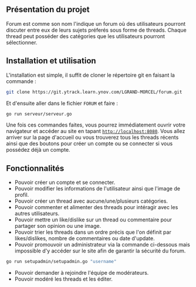 ## Présentation du projet

Forum est comme son nom l'indique un forum où des utilisateurs pourront discuter entre eux de leurs sujets préferés sous forme de threads.
Chaque thread peut posséder des catégories que les utilisateurs pourront sélectionner.

## Installation et utilisation

L'installation est simple, il suffit de cloner le répertoire git en faisant la commande :

```bash
git clone https://git.ytrack.learn.ynov.com/LGRAND-MORCEL/forum.git
```

Et d'ensuite aller dans le fichier `FORUM` et faire :

```bash
go run serveur/serveur.go
```

Une fois ces commandes faites, vous pourrez immédiatement ouvrir votre navigateur et accéder au site en tapant [`http://localhost:8080`](http://localhost:8080). Vous allez arriver sur la page d'accueil ou vous trouverez tous les threads récents ainsi que des boutons pour créer un compte ou se connecter si vous possédez déjà un compte.

## Fonctionnalités

- Pouvoir créer un compte et se connecter.
- Pouvoir modifier les informations de l'utilisateur ainsi que l'image de profil.
- Pouvoir créer un thread avec aucune/une/plusieurs catégories.
- Pouvoir commenter et alimenter des threads pour intéragir avec les autres utilisateurs.
- Pouvoir mettre un like/dislike sur un thread ou commentaire pour partager son opinion ou une image.
- Pouvoir trier les threads dans un ordre précis que l'on définit par likes/dislikes, nombre de commentaires ou date d'update.
- Pouvoir promouvoir un administrateur via la commande ci-dessous mais impossible d'y accéder sur le site afin de garantir la sécurité du forum.

```bash
go run setupadmin/setupadmin.go "username"
```

- Pouvoir demander à rejoindre l'équipe de modérateurs.
- Pouvoir modéré les threads et les éditer.

